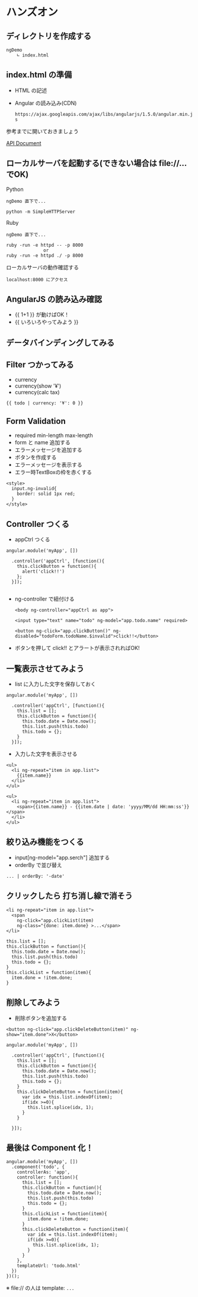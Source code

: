 # ハンズオン

## ディレクトリを作成する

```
ngDemo
    ∟ index.html
```

## index.html の準備

+ HTML の記述
+ Angular の読み込み(CDN)

  `https://ajax.googleapis.com/ajax/libs/angularjs/1.5.0/angular.min.js`


参考までに開いておきましょう

[API Document](https://docs.angularjs.org/api)

## ローカルサーバを起動する(できない場合は file://... でOK)

Python
```
ngDemo 直下で...

python -m SimpleHTTPServer
```

Ruby
```
ngDemo 直下で...

ruby -run -e httpd -- -p 8000
              or
ruby -run -e httpd ./ -p 8000 
```

ローカルサーバの動作確認する
```
localhost:8000 にアクセス
```

## AngularJS の読み込み確認

+ {{ 1+1 }} が動けばOK！
+ {{ いろいろやってみよう }}

## データバインディングしてみる

## Filter つかってみる

+ currency
+ currency(show '¥')
+ currency(calc tax)

```
{{ todo | currency: '¥': 0 }}
```

## Form Validation 

+ required min-length max-length
+ form と name 追加する
+ エラーメッセージを追加する
+ ボタンを作成する
+ エラーメッセージを表示する
+ エラー時TextBoxの枠を赤くする
```
<style>
  input.ng-invalid{
    border: solid 1px red;
  }
</style>
```


## Controller つくる

+ appCtrl つくる
```
angular.module('myApp', [])

  .controller('appCtrl', [function(){
    this.clickButton = function(){
      alert('click!!')
    };
  }]);
  
```

+ ng-controller で紐付ける

    `<body ng-controller="appCtrl as app">`

    `<input type="text" name="todo" ng-model="app.todo.name" required>`

    `<button ng-click="app.clickButton()" ng-disabled="todoForm.todoName.$invalid">click!!</button>`


+ ボタンを押して click!! とアラートが表示されればOK!

## 一覧表示させてみよう

+ list に入力した文字を保存しておく
```
angular.module('myApp', [])
  
  .controller('appCtrl', [function(){
    this.list = [];
    this.clickButton = function(){
      this.todo.date = Date.now();
      this.list.push(this.todo)
      this.todo = {};
    }
  }]);

```

+ 入力した文字を表示させる

```
<ul>
  <li ng-repeat="item in app.list">
    {{item.name}}
  </li>
</ul>
```

```
<ul>
  <li ng-repeat="item in app.list">
    <span>{{item.name}} - {{item.date | date: 'yyyy/MM/dd HH:mm:ss'}}</span>
  </li>
</ul>
```

## 絞り込み機能をつくる

+ input[ng-model="app.serch"] 追加する
+ orderBy で並び替え

```
... | orderBy: '-date'
```

## クリックしたら 打ち消し線で消そう

```
<li ng-repeat="item in app.list">
  <span
    ng-click="app.clickList(item)
    ng-class="{done: item.done} >...</span>
</li>
```

```
this.list = [];
this.clickButton = function(){
  this.todo.date = Date.now();
  this.list.push(this.todo)
  this.todo = {};
}
this.clickList = function(item){
  item.done = !item.done;
}
```

## 削除してみよう

+ 削除ボタンを追加する

```
<button ng-click="app.clickDeleteButton(item)" ng-show="item.done">X</button>
```

```
angular.module('myApp', [])
  
  .controller('appCtrl', [function(){
    this.list = [];
    this.clickButton = function(){
      this.todo.date = Date.now();
      this.list.push(this.todo)
      this.todo = {};
    }
    this.clickDeleteButton = function(item){
      var idx = this.list.indexOf(item);
      if(idx >=0){
        this.list.splice(idx, 1);
      }
    }
    
  }]);
```

## 最後は Component 化！

```
angular.module('myApp', [])
  .component('todo', {
    controllerAs: 'app',
    controller: function(){
      this.list = [];
      this.clickButton = function(){
        this.todo.date = Date.now();
        this.list.push(this.todo)
        this.todo = {};
      }
      this.clickList = function(item){
        item.done = !item.done;
      }
      this.clickDeleteButton = function(item){
        var idx = this.list.indexOf(item);
        if(idx >=0){
          this.list.splice(idx, 1);
        }
      }
    },
    templateUrl: 'todo.html'
  })
})();
```

※ file:// の人は template: `...`
